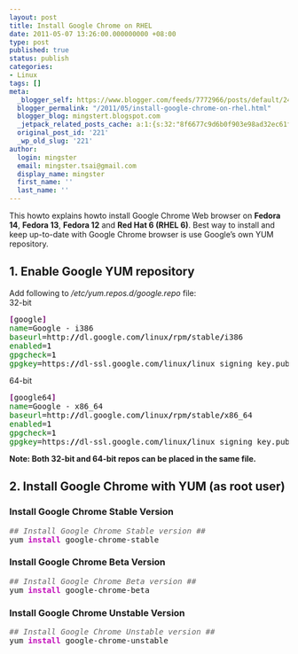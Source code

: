 ```yaml
---
layout: post
title: Install Google Chrome on RHEL
date: 2011-05-07 13:26:00.000000000 +08:00
type: post
published: true
status: publish
categories:
- Linux
tags: []
meta:
  _blogger_self: https://www.blogger.com/feeds/7772966/posts/default/2459331328609702188
  blogger_permalink: "/2011/05/install-google-chrome-on-rhel.html"
  blogger_blog: mingstert.blogspot.com
  _jetpack_related_posts_cache: a:1:{s:32:"8f6677c9d6b0f903e98ad32ec61f8deb";a:2:{s:7:"expires";i:1446500694;s:7:"payload";a:3:{i:0;a:1:{s:2:"id";i:225;}i:1;a:1:{s:2:"id";i:167;}i:2;a:1:{s:2:"id";i:236;}}}}
  original_post_id: '221'
  _wp_old_slug: '221'
author:
  login: mingster
  email: mingster.tsai@gmail.com
  display_name: mingster
  first_name: ''
  last_name: ''
---
```

<p>This howto explains howto install Google Chrome Web browser on <b>Fedora 14</b>, <b>Fedora 13</b>, <b>Fedora 12</b> and <b>Red Hat 6 (RHEL 6)</b>. Best way to install and keep up-to-date with Google Chrome browser is use Google’s own YUM repository. <br />
<h2>1. Enable Google YUM repository</h2>
<p>Add following to <i>/etc/yum.repos.d/google.repo</i> file:<br />32-bit
<div>
<div>
<pre style="font-family:monospace;"><span style="color:#7a0874;font-weight:bold;">[</span>google<span style="color:#7a0874;font-weight:bold;">]</span><br /><span style="color:#007800;">name</span>=Google - i386<br /><span style="color:#007800;">baseurl</span>=http:<span style="color:black;font-weight:bold;">//</span>dl.google.com<span style="color:black;font-weight:bold;">/</span>linux<span style="color:black;font-weight:bold;">/</span>rpm<span style="color:black;font-weight:bold;">/</span>stable<span style="color:black;font-weight:bold;">/</span>i386<br /><span style="color:#007800;">enabled</span>=<span style="color:black;">1</span><br /><span style="color:#007800;">gpgcheck</span>=<span style="color:black;">1</span><br /><span style="color:#007800;">gpgkey</span>=https:<span style="color:black;font-weight:bold;">//</span>dl-ssl.google.com<span style="color:black;font-weight:bold;">/</span>linux<span style="color:black;font-weight:bold;">/</span>linux_signing_key.pub</pre>
</div>
</div>
<p>64-bit
<div>
<div>
<pre style="font-family:monospace;"><span style="color:#7a0874;font-weight:bold;">[</span>google64<span style="color:#7a0874;font-weight:bold;">]</span><br /><span style="color:#007800;">name</span>=Google - x86_64<br /><span style="color:#007800;">baseurl</span>=http:<span style="color:black;font-weight:bold;">//</span>dl.google.com<span style="color:black;font-weight:bold;">/</span>linux<span style="color:black;font-weight:bold;">/</span>rpm<span style="color:black;font-weight:bold;">/</span>stable<span style="color:black;font-weight:bold;">/</span>x86_64<br /><span style="color:#007800;">enabled</span>=<span style="color:black;">1</span><br /><span style="color:#007800;">gpgcheck</span>=<span style="color:black;">1</span><br /><span style="color:#007800;">gpgkey</span>=https:<span style="color:black;font-weight:bold;">//</span>dl-ssl.google.com<span style="color:black;font-weight:bold;">/</span>linux<span style="color:black;font-weight:bold;">/</span>linux_signing_key.pub</pre>
</div>
</div>
<p><b>Note: Both 32-bit and 64-bit repos can be placed in the same file.</b><br />
<h2>2. Install Google Chrome with YUM (as root user)</h2>
<h3>Install Google Chrome Stable Version</h3>
<div>
<div>
<pre style="font-family:monospace;"><span style="color:#666666;font-style:italic;">## Install Google Chrome Stable version ##</span><br />yum <span style="color:#c20cb9;font-weight:bold;">install</span> google-chrome-stable</pre>
</div>
</div>
<h3>Install Google Chrome Beta Version</h3>
<div>
<div>
<pre style="font-family:monospace;"><span style="color:#666666;font-style:italic;">## Install Google Chrome Beta version ##</span><br />yum <span style="color:#c20cb9;font-weight:bold;">install</span> google-chrome-beta</pre>
</div>
</div>
<h3>Install Google Chrome Unstable Version</h3>
<div>
<div>
<pre style="font-family:monospace;"><span style="color:#666666;font-style:italic;">## Install Google Chrome Unstable version ##</span><br />yum <span style="color:#c20cb9;font-weight:bold;">install</span> google-chrome-unstable</pre>
</div>
</div>
